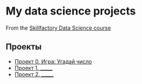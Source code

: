 # My data science projects
From the [Skillfactory Data Science course](https://skillfactory.ru/data-scientist)

## Проекты

* [Проект 0. Игра: Угадай число](https://)
* [Проект 1. _____](____)
* [Проект 2. _____](____)